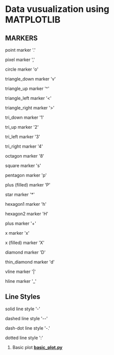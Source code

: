 # Data vusualization using MATPLOTLIB


## **MARKERS**

point marker
'.'

pixel marker
','

circle marker
'o'

triangle_down marker
'v'

triangle_up marker
'^'

triangle_left marker
'<'

triangle_right marker
'>'

tri_down marker
'1'

tri_up marker
'2'

tri_left marker
'3'

tri_right marker
'4'

octagon marker
'8'

square marker
's'

pentagon marker
'p'

plus (filled) marker
'P'

star marker
'*'

hexagon1 marker
'h'

hexagon2 marker
'H'

plus marker
'+'

x marker
'x'

x (filled) marker
'X'

diamond marker
'D'

thin_diamond marker
'd'

vline marker
'|'

hline marker
'_'



## **Line Styles**


solid line style
'-'


dashed line style
'--'


dash-dot line style
'-.'


dotted line style
':'




1. Basic plot **[basic_plot.py](./basic_plot.py)**

